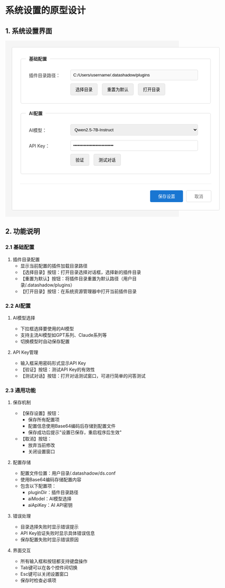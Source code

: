 # 系统设置的原型设计

## 1. 系统设置界面

<div style="width: 100%; padding: 20px; background: #f5f5f5;">
<div style="border: 1px solid #ddd; border-radius: 4px; padding: 25px; background: white; min-width: 600px;">
    <!-- 表单容器 -->
    <div style="display: flex; flex-direction: column; gap: 20px;">
        <!-- 基础配置表单 -->
        <fieldset style="border: 1px solid #ddd; border-radius: 4px; padding: 15px;">
            <legend style="font-weight: bold; padding: 0 10px; color: #333;">基础配置</legend>
            <div style="padding: 10px;">
                <!-- 插件目录配置 -->
                <div style="display: grid; grid-template-columns: 120px 1fr; gap: 10px; align-items: center;">
                    <div style="color: #333;">插件目录路径：</div>
                    <input type="text" style="padding: 8px; border: 1px solid #ddd; border-radius: 4px; background: #fafafa; width: 400px;" value="C:/Users/username/.datashadow/plugins" readonly/>
                </div>
                <!-- 按钮组 -->
                <div style="margin-top: 10px; margin-left: 130px;">
                    <button style="padding: 8px 15px; margin-right: 10px; border: 1px solid #ddd; border-radius: 4px;">选择目录</button>
                    <button style="padding: 8px 15px; margin-right: 10px; border: 1px solid #ddd; border-radius: 4px;">重置为默认</button>
                    <button style="padding: 8px 15px; border: 1px solid #ddd; border-radius: 4px;">打开目录</button>
                </div>
            </div>
        </fieldset>
        <!-- AI配置表单 -->
        <fieldset style="border: 1px solid #ddd; border-radius: 4px; padding: 15px;">
            <legend style="font-weight: bold; padding: 0 10px; color: #333;">AI配置</legend>
            <div style="padding: 10px;">
                <!-- AI模型选择 -->
                <div style="display: grid; grid-template-columns: 120px 1fr; gap: 10px; align-items: center; margin-bottom: 15px;">
                    <div style="color: #333;">AI模型：</div>
                    <select style="padding: 8px; border: 1px solid #ddd; border-radius: 4px; width: 400px;">
                        <option value="Qwen/Qwen2.5-7B-Instruct">Qwen2.5-7B-Instruct</option>
                    </select>
                </div>
                <!-- API Key配置 -->
                <div style="display: grid; grid-template-columns: 120px 1fr; gap: 10px; align-items: center;">
                    <div style="color: #333;">API Key：</div>
                    <input type="password" style="padding: 8px; border: 1px solid #ddd; border-radius: 4px; width: 400px;" value="sk-xxxxxxxxxxxxxxxxxxxxxxxx"/>
                </div>
                <!-- 验证按钮 -->
                <div style="margin-top: 10px; margin-left: 130px;">
                    <button style="padding: 8px 15px; margin-right: 10px; border: 1px solid #ddd; border-radius: 4px;">验证</button>
                    <button style="padding: 8px 15px; border: 1px solid #ddd; border-radius: 4px;">测试对话</button>
                </div>
            </div>
        </fieldset>
    </div>
    <!-- 底部按钮 -->
    <div style="margin-top: 30px; padding-top: 20px; text-align: right; gap: 10px; display: flex; justify-content: flex-end; border-top: 1px solid #eee;">
        <button style="padding: 8px 25px; background: #1976d2; border: none; color: white; border-radius: 4px; cursor: pointer; transition: all 0.3s;">保存设置</button>
        <button style="padding: 8px 25px; background: #fff; border: 1px solid #ddd; color: #666; border-radius: 4px; cursor: pointer; transition: all 0.3s;">取消</button>
    </div>
</div>
</div>

## 2. 功能说明

### 2.1 基础配置

1. 插件目录配置
   - 显示当前配置的插件加载目录路径
   - 【选择目录】按钮：打开目录选择对话框，选择新的插件目录
   - 【重置为默认】按钮：将插件目录重置为默认路径（用户目录/.datashadow/plugins）
   - 【打开目录】按钮：在系统资源管理器中打开当前插件目录

### 2.2 AI配置

1. AI模型选择
   - 下拉框选择要使用的AI模型
   - 支持主流AI模型如GPT系列、Claude系列等
   - 切换模型时自动保存配置

2. API Key管理
   - 输入框采用密码形式显示API Key
   - 【验证】按钮：测试API Key的有效性
   - 【测试对话】按钮：打开对话测试窗口，可进行简单的问答测试

### 2.3 通用功能

1. 保存机制
   - 【保存设置】按钮：
     * 保存所有配置项
     * 配置信息使用Base64编码后存储到配置文件
     * 保存成功后提示"设置已保存，重启程序后生效"
   - 【取消】按钮：
     * 放弃当前修改
     * 关闭设置窗口

2. 配置存储
   - 配置文件位置：用户目录/.datashadow/ds.conf
   - 使用Base64编码存储配置内容
   - 包含以下配置项：
     * pluginDir：插件目录路径
     * aiModel：AI模型选择
     * aiApiKey：AI API密钥

3. 错误处理
   - 目录选择失败时显示错误提示
   - API Key验证失败时显示具体错误信息
   - 保存配置失败时显示错误原因

4. 界面交互
   - 所有输入框和按钮都支持键盘操作
   - Tab键可以在各个控件间切换
   - Esc键可以关闭设置窗口
   - 保存时检查必填项

